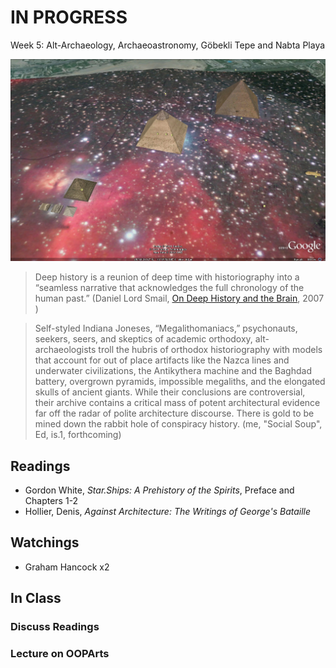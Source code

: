 # IN PROGRESS
Week 5: Alt-Archaeology, Archaeoastronomy, Göbekli Tepe and Nabta Playa

![Orion Correlation Theory](/assets/OrionCorrelationTheory_GoogleMaps.jpg)

> Deep history is a reunion of deep time with historiography into a “seamless narrative that acknowledges the full chronology of the human past.” \(Daniel Lord Smail, [On Deep History and the Brain](https://www.amazon.com/Deep-History-Brain-Daniel-Smail/dp/0520258126), 2007 \)

> Self-styled Indiana Joneses, “Megalithomaniacs,” psychonauts, seekers, seers, and skeptics of academic orthodoxy, alt-archaeologists troll the hubris of orthodox historiography with models that account for out of place artifacts like the Nazca lines and underwater civilizations, the Antikythera machine and the Baghdad battery, overgrown pyramids, impossible megaliths, and the elongated skulls of ancient giants. While their
conclusions are controversial, their archive contains a critical mass of potent architectural evidence far off the radar of polite architecture discourse. There is gold to be mined down the rabbit hole of conspiracy
history. \(me, "Social Soup", Ed, is.1, forthcoming\)


## Readings
* Gordon White, *Star.Ships: A Prehistory of the Spirits*, Preface and Chapters 1-2
* Hollier, Denis, *Against Architecture: The Writings of George's Bataille*

## Watchings
* Graham Hancock x2


## In Class
### Discuss Readings

### Lecture on OOPArts